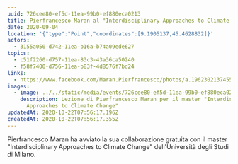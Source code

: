 ```yaml
---
uuid: 726cee80-ef5d-11ea-99b0-ef880eca0213
title: Pierfrancesco Maran al "Interdisciplinary Approaches to Climate Change"
date: 2020-09-04
location: '{"type":"Point","coordinates":[9.1905137,45.4628832]}'
actors:
  - 3155a050-d742-11ea-b16a-b74a09ede627
topics:
  - c51f2260-d757-11ea-83c3-43a36ca50240
  - f58f7400-d756-11ea-b83f-4d8576f7bd24
links:
  - https://www.facebook.com/Maran.Pierfrancesco/photos/a.196230213745514/3157983607570145/
images:
  - image: ../../static/media/events/726cee80-ef5d-11ea-99b0-ef880eca0213/118785773_3157983610903478_4407984731636381280_o.jpg
    description: Lezione di Pierfrancesco Maran per il master "Interdisciplinary
      Approaches to Climate Change"
updatedAt: 2020-10-22T07:56:17.196Z
createdAt: 2020-10-22T07:56:17.355Z
---
```


Pierfrancesco Maran ha avviato la sua collaborazione gratuita con il master "Interdisciplinary Approaches to Climate Change" dell'Università degli Studi di Milano.
